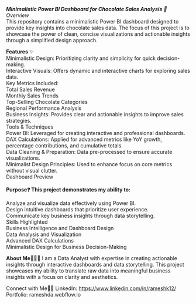 _**Minimalistic Power BI Dashboard for Chocolate Sales Analysis** 🧠 <br>
Overview_<br>
This repository contains a minimalistic Power BI dashboard designed to provide key insights into chocolate sales data. The focus of this project is to showcase the power of clean, concise visualizations and actionable insights through a simplified design approach.<br>

**Features** ✨<br>
Minimalistic Design: Prioritizing clarity and simplicity for quick decision-making.<br>
Interactive Visuals: Offers dynamic and interactive charts for exploring sales data.<br>
Key Metrics Included:<br>
Total Sales Revenue<br>
Monthly Sales Trends<br>
Top-Selling Chocolate Categories<br>
Regional Performance Analysis<br>
Business Insights: Provides clear and actionable insights to improve sales strategies.<br>
Tools & Techniques<br>
Power BI: Leveraged for creating interactive and professional dashboards.<br>
DAX Calculations: Applied for advanced metrics like YoY growth, percentage contributions, and cumulative totals.<br>
Data Cleaning & Preparation: Data pre-processed to ensure accurate visualizations.<br>
Minimalist Design Principles: Used to enhance focus on core metrics without visual clutter.<br>
Dashboard Preview<br>
<br>
**Purpose❓
This project demonstrates my ability to:**

Analyze and visualize data effectively using Power BI.<br>
Design intuitive dashboards that prioritize user experience.<br>
Communicate key business insights through data storytelling.<br>
Skills Highlighted<br>
Business Intelligence and Dashboard Design<br>
Data Analysis and Visualization<br>
Advanced DAX Calculations<br>
Minimalistic Design for Business Decision-Making<br>


**About Me**🤷🏻‍♀️
I am a Data Analyst with expertise in creating actionable insights through interactive dashboards and data storytelling. This project showcases my ability to translate raw data into meaningful business insights with a focus on clarity and aesthetics.

Connect with Me🙋‍♀️
LinkedIn: https://www.linkedin.com/in/rameshk12/
Portfolio: rameshda.webflow.io
